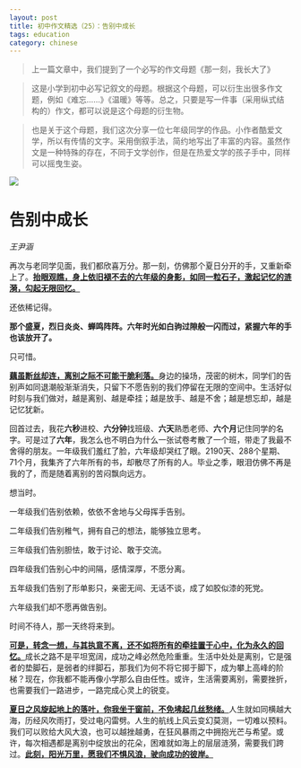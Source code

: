 ```yaml
---
layout: post
title: 初中作文精选（25）：告别中成长
tags: education
category: chinese
---
```


> 上一篇文章中，我们提到了一个必写的作文母题《那一刻，我长大了》

> 这是小学到初中必写记叙文的母题。根据这个母题，可以衍生出很多作文题，例如《难忘……》《温暖》等等。总之，只要是写一件事（采用纵式结构的）作文，都可以说是这个母题的衍生物。

> 也是关于这个母题，我们这次分享一位七年级同学的作品。小作者酷爱文学，所以有传情的文字。采用倒叙手法，简约地写出了丰富的内容。虽然作文是一种特殊的存在，不同于文学创作，但是在热爱文学的孩子手中，同样可以摇曳生姿。

![](https://crsando.github.io/images/2024-12-18/export_bv7ab4f.png)

# 告别中成长

*王尹涵*

再次与老同学见面，我们都欣喜万分。那一刻，仿佛那个夏日分开的手，又重新牵上了。<u>**抬眼观瞧，身上依旧褪不去的六年级的身影，如同一粒石子，激起记忆的涟漪，勾起无限回忆。**</u>

还依稀记得。

**那个盛夏，烈日炎炎、蝉鸣阵阵。六年时光如白驹过隙般一闪而过，紧握六年的手也该放开了。**

只可惜。

<u>**藕虽断丝却连，离别之际不可能干脆利落。**</u>身边的操场，茂密的树木，同学们的告别声如同退潮般渐渐消失，只留下不愿告别的我们停留在无限的空间中。生活好似时刻与我们做对，越是离别、越是牵挂；越是放手、越是不舍；越是想忘却，越是记忆犹新。

回首过去，我花**六秒**进校、**六分钟**找班级、**六天**熟悉老师、**六个月**记住同学的名字。可是过了**六年**，我怎么也不明白为什么一张试卷考散了一个班，带走了我最不舍得的朋友。一年级我们羞红了脸，六年级却哭红了眼。2190天、288个星期、71个月，我集齐了六年所有的书，却散尽了所有的人。毕业之季，眼泪仿佛不再是我的了，而是随着离别的苦闷飘向远方。

想当时。

一年级我们告别依赖，依依不舍地与父母挥手告别。

二年级我们告别稚气，拥有自己的想法，能够独立思考。

三年级我们告别胆怯，敢于讨论、敢于交流。

四年级我们告别心中的间隔，感情深厚，不愿分离。

五年级我们告别了形单影只，亲密无间、无话不谈，成了如胶似漆的死党。

六年级我们却不愿再做告别。

时间不待人，那一天终将来到。

<u>**可是，转念一想，与其执意不离，还不如将所有的牵挂置于心中，化为永久的回忆。**</u>成长之路不是平坦宽阔，成功之峰必然危险重重。生活中处处是离别，它是强者的垫脚石，是弱者的绊脚石，那我们为何不将它掷于脚下，成为攀上高峰的阶梯？现在，你我都不能再像小学那么自由任性。或许，生活需要离别，需要挫折，也需要我们一路进步，一路完成心灵上的锐变。

<u>**夏日之风旋起地上的落叶，你我坐于窗前，不免坲起几丝愁绪。**</u>人生就如同横越大海，历经风吹雨打，受过电闪雷劈。人生的航线上风云变幻莫测，一切难以预料。我们可以败给大风大浪，也可以越挫越勇，在狂风暴雨之中拥抱光芒与希望。或许，每次相遇都是离别中绽放出的花朵，困难就如海上的层层涟漪，需要我们跨过。<u>**此刻，阳光万里，愿我们不惧风浪，驶向成功的彼岸。**</u>